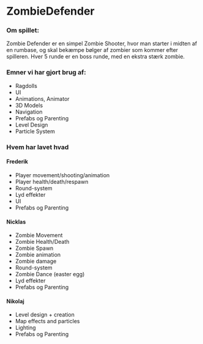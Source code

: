 # ZombieDefender

<h3>Om spillet:</h3> 

Zombie Defender er en simpel Zombie Shooter, hvor man starter i midten af en rumbase, og skal bekæmpe bølger af zombier som kommer efter spilleren. Hver 5 runde er en boss runde, med en ekstra stærk zombie.


<h3>Emner vi har gjort brug af:</h3>
<ul>
<li>Ragdolls</li>
<li>UI</li>
<li>Animations, Animator</li>
<li>3D Models</li>
<li>Navigation</li>
<li>Prefabs og Parenting</li>
<li>Level Design</li>
<li>Particle System</li>
</ul>

<h3>Hvem har lavet hvad</h3>
<h4>Frederik</h4>
<ul>
<li>Player movement/shooting/animation</li>
<li>Player health/death/respawn</li>
<li>Round-system</li>
<li>Lyd effekter</li>
<li>UI</li>
<li>Prefabs og Parenting</li>
</ul>
<h4>Nicklas</h4>
<ul>
<li>Zombie Movement</li>
<li>Zombie Health/Death</li>
<li>Zombie Spawn</li>
<li>Zombie animation</li>
<li>Zombie damage</li>
<li>Round-system</li>
<li>Zombie Dance (easter egg)</li>
<li>Lyd effekter</li>
<li>Prefabs og Parenting</li>
</ul>
<h4>Nikolaj</h4>
<ul>
<li>Level design + creation</li>
<li>Map effects and particles</li>
<li>Lighting</li>
<li>Prefabs og Parenting</li>
</ul>

